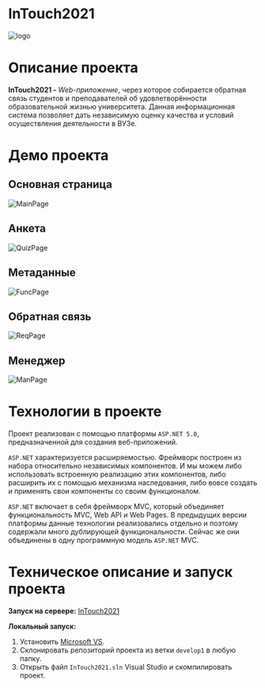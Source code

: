 # **InTouch2021**

![logo](https://sun9-53.userapi.com/impg/afNRHyZXt5KMpUKtEHdy-LiN-xUaSTEZg2fmrw/OFIvNAA4pBY.jpg?size=489x448&quality=96&sign=34bf00b459f2a8e9c56e180022bd9bf6&type=album)

# Описание проекта
**InTouch2021 -** *Web-приложение*, через которое собирается обратная связь студентов и преподавателей об удовлетворённости образовательной жизнью университета. Данная информационная система позволяет дать независимую оценку качества и условий осуществления деятельности в ВУЗе.



# Демо проекта
## Основная страница

![MainPage](https://sun9-73.userapi.com/impg/ZwhzSAyuPF0y9VW6iTR6_1uitpBLcCGL8lnNDw/0mzMpXA5Lcs.jpg?size=1918x941&quality=96&sign=33793b5a09f956014f123aa0840ec566&type=album)

## Анкета

![QuizPage](https://sun9-65.userapi.com/impg/bCylqxJCm5BI9dXbTkz5IxJbyYh9KHfbq3Aj0Q/BjEBkjBeAMU.jpg?size=1891x939&quality=96&sign=643cdbd4e0c12bd3e7ee54c83954c09e&type=album)

## Метаданные

![FuncPage](https://sun9-36.userapi.com/impg/UGmj1KpjkG31x29LQC4Bs9LHXiUX023K-yB2Yg/5B8HuemCpwM.jpg?size=1917x943&quality=96&sign=b8578d89f5c37fbc68b64d30d0842b7d&type=album)

## Обратная связь

![ReqPage](https://sun9-5.userapi.com/impg/9MpVvRkdmuc8JkkR8srdVrV2NunlY2-oK7A3Cw/VqYXoFDYzws.jpg?size=1900x936&quality=96&sign=c090bb4d67e1fba49085ddc3cb2dbc24&type=album)

## Менеджер

![ManPage](https://sun9-13.userapi.com/impg/42_eHezoXw-DYRM6q5h381BoyNCQi4Vx3OsRfg/sa_L8SpUud8.jpg?size=1910x944&quality=96&sign=ea4f3da026bfe6c697866f26df617328&type=album)

# Технологии в проекте

Проект реализован с помощью платформы `ASP.NET 5.0`, предназначенной для создания веб-приложений.

`ASP.NET` характеризуется расширяемостью. Фреймворк построен из набора относительно независимых компонентов. И мы можем либо использовать встроенную реализацию этих компонентов, либо расширить их с помощью механизма наследования, либо вовсе создать и применять свои компоненты со своим функционалом.

`ASP.NET` включает в себя фреймворк MVC, который объединяет функциональность MVC, Web API и Web Pages. В предыдущих версии платформы данные технологии реализовались отдельно и поэтому содержали много дублирующей функциональности. Сейчас же они объединены в одну программную модель `ASP.NET` MVC.

# Техническое описание и запуск проекта



**Запуск на сервере:** [InTouch2021]()

**Локальный запуск:**

1. Установить [Microsoft VS](https://visualstudio.microsoft.com/ru/vs/).
1. Склонировать репозиторий проекта из ветки `develop1` в любую папку.
1. Открыть файл `InTouch2021.sln` Visual Studio и скомпилировать проект.
 
